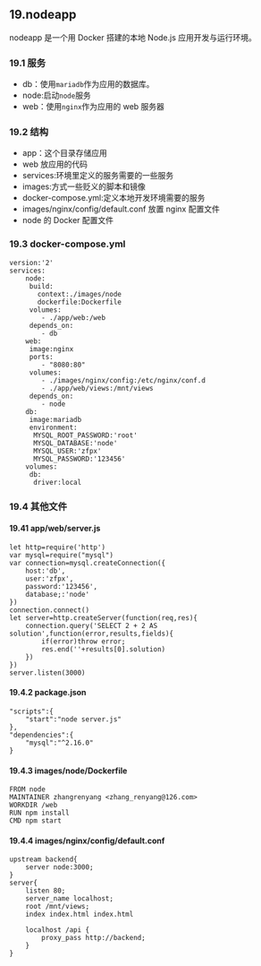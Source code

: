 ## 19.nodeapp

nodeapp 是一个用 Docker 搭建的本地 Node.js 应用开发与运行环境。

### 19.1 服务

* db：使用`mariadb`作为应用的数据库。
* node:启动`node`服务
* web：使用`nginx`作为应用的 web 服务器

### 19.2 结构

* app：这个目录存储应用
* web 放应用的代码
* services:环境里定义的服务需要的一些服务
* images:方式一些贬义的脚本和镜像
* docker-compose.yml:定义本地开发环境需要的服务
* images/nginx/config/default.conf 放置 nginx 配置文件
* node 的 Docker 配置文件

### 19.3 docker-compose.yml

```
version:'2'
services:
    node:
     build:
       context:./images/node
       dockerfile:Dockerfile
     volumes:
        - ./app/web:/web
     depends_on:
        - db
    web:
     image:nginx
     ports:
        - "8080:80"
     volumes:
        - ./images/nginx/config:/etc/nginx/conf.d
        - ./app/web/views:/mnt/views
     depends_on:
        - node
    db:
     image:mariadb
     environment:
      MYSQL_ROOT_PASSWORD:'root'
      MYSQL_DATABASE:'node'
      MYSQL_USER:'zfpx'
      MYSQL_PASSWORD:'123456'
    volumes:
     db:
      driver:local
```

### 19.4 其他文件

#### 19.41 app/web/server.js

```
let http=require('http')
var mysql=require("mysql")
var connection=mysql.createConnection({
    host:'db',
    user:'zfpx',
    password:'123456',
    database;:'node'
})
connection.connect()
let server=http.createServer(function(req,res){
    connection.query('SELECT 2 + 2 AS solution',function(error,results,fields){
        if(error)throw error;
        res.end(''+results[0].solution)
    })
})
server.listen(3000)
```

#### 19.4.2 package.json

```
"scripts":{
    "start":"node server.js"
},
"dependencies":{
    "mysql":"^2.16.0"
}
```

#### 19.4.3 images/node/Dockerfile

```
FROM node
MAINTAINER zhangrenyang <zhang_renyang@126.com>
WORKDIR /web
RUN npm install
CMD npm start
```

#### 19.4.4 images/nginx/config/default.conf

```
upstream backend{
    server node:3000;
}
server{
    listen 80;
    server_name localhost;
    root /mnt/views;
    index index.html index.html

    localhost /api {
        proxy_pass http://backend;
    }
}
```
